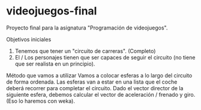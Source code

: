 # videojuegos-final
Proyecto final para la asignatura "Programación de videojuegos".

Objetivos iniciales
1. Tenemos que tener un "circuito de carreras". (Completo)
2. El / Los personajes tienen que ser capaces de seguir el circuito (no tiene que ser realista en un principio).

Método que vamos a utilizar
Vamos a colocar esferas a lo largo del circuito de forma ordenada.
Las esferas van a estar en una lista que el coche deberá recorrer para completar el circuito.
Dado el vector director de la siguiente esfera, debemos calcular el vector de aceleración / frenado y giro. (Eso lo haremos con weka).
